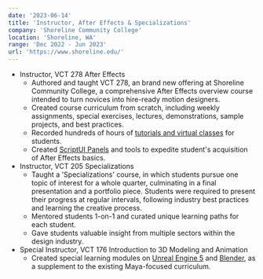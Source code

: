 ```yaml
---
date: '2023-06-14'
title: 'Instructor, After Effects & Specializations'
company: 'Shoreline Community College'
location: 'Shoreline, WA'
range: 'Dec 2022 - Jun 2023'
url: 'https://www.shoreline.edu/'
---
```


- Instructor, VCT 278 After Effects
  - Authored and taught VCT 278, an brand new offering at Shoreline Community College, a comprehensive After Effects overview course intended to turn novices into hire-ready motion designers.
  - Created course curriculum from scratch, including weekly assignments, special exercises, lectures, demonstrations, sample projects, and best practices.
  - Recorded hundreds of hours of [tutorials and virtual classes](https://www.youtube.com/playlist?list=PLO0g83JdlVkFyl5QYNS0kna97EJpGPniv) for students.
  - Created [ScriptUI Panels](https://helpx.adobe.com/after-effects/using/scripts.html) and tools to expedite student's acquisition of After Effects basics.
- Instructor, VCT 205 Specializations
  - Taught a 'Specializations' course, in which students pursue one topic of interest for a whole quarter, culminating in a final presentation and a portfolio piece. Students were required to present their progress at regular intervals, following industry best practices and learning the creative process.
  - Mentored students 1-on-1 and curated unique learning paths for each student.
  - Gave students valuable insight from multiple sectors within the design industry.
- Special Instructor, VCT 176 Introduction to 3D Modeling and Animation
  - Created special learning modules on [Unreal Engine 5](https://www.youtube.com/playlist?list=PLO0g83JdlVkGaC6_Fm4GeSj_gw-5GU0T3) and [Blender](https://www.youtube.com/playlist?list=PLO0g83JdlVkEbnY8QVxTt-ykhucTxH6iq), as a supplement to the existing Maya-focused curriculum.
